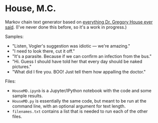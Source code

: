 # House, M.C.
Markov chain text generator based on [everything Dr. Gregory House ever said](http://clinic-duty.livejournal.com/12225.html). (I've never done this before, so it's a work in progress.)

Samples:
* "Listen, Vogler's suggestion was idiotic — we're amazing."
* "I need to look there, cut it off."
* "It's a parasite. Because if we can confirm an infection from the bus."
* "Hi. Guess I should have told her that every day should be naked pictures."
* "What did I fire you. BOO! Just tell them how appalling the doctor."


Files:
* `HouseMD.ipynb` is a Jupyter/IPython notebook with the code and some sample results.
* `HouseMD.py` is essentially the same code, but meant to be run at the command line, with an optional argument for text length.
* `filenames.txt` contains a list that is needed to run each of the other files.
